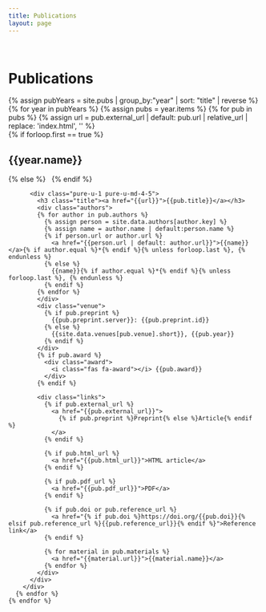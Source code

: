 ```yaml
---
title: Publications
layout: page
---
```


<div class="pure-g">
  <div class="pure-u-md-1-12">
  &nbsp;
  </div>
  <div class="pure-u-1 pure-u-md-11-12">
    <h1>Publications</h1>
  </div>
</div>

<div id="pubs" class="pure-g">
  <div class="pure-u-1">
    {% assign pubYears = site.pubs | group_by:"year" | sort: "title" | reverse %}
    {% for year in pubYears %}
      {% assign pubs = year.items %}
      {% for pub in pubs %}
        {% assign url = pub.external_url | default: pub.url | relative_url | replace: 'index.html', '' %}
        <div id="{{pub.slug}}" class="publication pure-g">
          <div class="pure-u-1 pure-u-md-1-5">
            {% if forloop.first == true %}
              <h2 class="year">{{year.name}}</h2>
            {% else %}
              &nbsp;
            {% endif %}
          </div>

          <div class="pure-u-1 pure-u-md-4-5">
            <h3 class="title"><a href="{{url}}">{{pub.title}}</a></h3>
            <div class="authors">
            {% for author in pub.authors %}
              {% assign person = site.data.authors[author.key] %}
              {% assign name = author.name | default:person.name %}
              {% if person.url or author.url %}
                <a href="{{person.url | default: author.url}}">{{name}}</a>{% if author.equal %}*{% endif %}{% unless forloop.last %}, {% endunless %}
              {% else %}
                {{name}}{% if author.equal %}*{% endif %}{% unless forloop.last %}, {% endunless %}
              {% endif %}
            {% endfor %}
            </div>
            <div class="venue">
              {% if pub.preprint %}
                {{pub.preprint.server}}: {{pub.preprint.id}}
              {% else %}
                {{site.data.venues[pub.venue].short}}, {{pub.year}}
              {% endif %}
            </div>
            {% if pub.award %}
              <div class="award">
                <i class="fas fa-award"></i> {{pub.award}}
              </div>
            {% endif %}

            <div class="links">
              {% if pub.external_url %}
                <a href="{{pub.external_url}}">
                  {% if pub.preprint %}Preprint{% else %}Article{% endif %}
                </a>
              {% endif %}

              {% if pub.html_url %}
                <a href="{{pub.html_url}}">HTML article</a>
              {% endif %}

              {% if pub.pdf_url %}
                <a href="{{pub.pdf_url}}">PDF</a>
              {% endif %}

              {% if pub.doi or pub.reference_url %}
                <a href="{% if pub.doi %}https://doi.org/{{pub.doi}}{% elsif pub.reference_url %}{{pub.reference_url}}{% endif %}">Reference link</a>
              {% endif %}

              {% for material in pub.materials %}
                <a href="{{material.url}}">{{material.name}}</a>
              {% endfor %}
            </div>
          </div>
        </div>
      {% endfor %}
    {% endfor %}

  </div>

</div>
